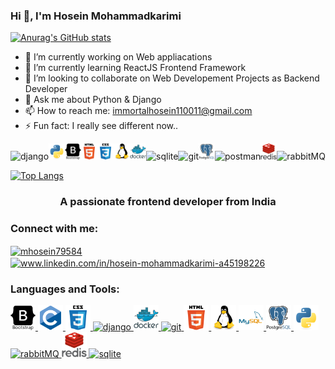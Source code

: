 ### Hi 👋, I'm Hosein Mohammadkarimi



[![Anurag's GitHub stats](https://github-readme-stats.vercel.app/api?username=hosein110011)](https://github.com/hosein110011/github-readme-stats)



- 🔭 I’m currently working on Web appliacations
- 🌱 I’m currently learning ReactJS Frontend Framework
- 👯 I’m looking to collaborate on Web Developement Projects as Backend Developer
- 💬 Ask me about Python & Django
- 📫 How to reach me: immortalhosein110011@gmail.com
- ⚡ Fun fact: I really see different now..






<img src="https://user-images.githubusercontent.com/29748439/177030588-a1916efd-384b-439a-9b30-24dd24dd48b6.png" alt="django" width="40" height="26" style="max-width: 100%;"><img src="https://raw.githubusercontent.com/devicons/devicon/master/icons/python/python-original.svg" alt="python" width="26" height="26" style="max-width: 100%;"><img src="https://raw.githubusercontent.com/devicons/devicon/master/icons/bootstrap/bootstrap-plain-wordmark.svg" alt="bootstrap" width="26" height="26" style="max-width: 100%;"><img src="https://raw.githubusercontent.com/devicons/devicon/master/icons/html5/html5-original-wordmark.svg" alt="html5" width="26" height="26" style="max-width: 100%;"><img src="https://raw.githubusercontent.com/devicons/devicon/master/icons/css3/css3-original-wordmark.svg" alt="css3" width="26" height="26" style="max-width: 100%;"><img src="https://raw.githubusercontent.com/devicons/devicon/master/icons/linux/linux-original.svg" alt="linux" width="26" height="26" style="max-width: 100%;"><img src="https://raw.githubusercontent.com/devicons/devicon/master/icons/docker/docker-original-wordmark.svg" alt="docker" width="26" height="26" style="max-width: 100%;"><img src="https://camo.githubusercontent.com/1b8a779f280e099e2d67ab949dad604e25ce0d321e66474c04430201790b3874/68747470733a2f2f7777772e766563746f726c6f676f2e7a6f6e652f6c6f676f732f73716c6974652f73716c6974652d69636f6e2e737667" alt="sqlite" width="26" height="26" data-canonical-src="https://www.vectorlogo.zone/logos/sqlite/sqlite-icon.svg" style="max-width: 100%;"><img src="https://camo.githubusercontent.com/fbfcb9e3dc648adc93bef37c718db16c52f617ad055a26de6dc3c21865c3321d/68747470733a2f2f7777772e766563746f726c6f676f2e7a6f6e652f6c6f676f732f6769742d73636d2f6769742d73636d2d69636f6e2e737667" alt="git" width="26" height="26" data-canonical-src="https://www.vectorlogo.zone/logos/git-scm/git-scm-icon.svg" style="max-width: 100%;"><img src="https://raw.githubusercontent.com/devicons/devicon/master/icons/postgresql/postgresql-original-wordmark.svg" alt="postgresql" width="26" height="26" style="max-width: 100%;"><img src="https://camo.githubusercontent.com/93b32389bf746009ca2370de7fe06c3b5146f4c99d99df65994f9ced0ba41685/68747470733a2f2f7777772e766563746f726c6f676f2e7a6f6e652f6c6f676f732f676574706f73746d616e2f676574706f73746d616e2d69636f6e2e737667" alt="postman" width="26" height="26" data-canonical-src="https://www.vectorlogo.zone/logos/getpostman/getpostman-icon.svg" style="max-width: 100%;"><img src="https://raw.githubusercontent.com/devicons/devicon/master/icons/redis/redis-original-wordmark.svg" alt="redis" width="26" height="26" style="max-width: 100%;"><img src="https://camo.githubusercontent.com/52efcb7f1ba0a82b322c4d1eb8d33ebe886627b405013ed2f1d1c3cf818abbeb/68747470733a2f2f7777772e766563746f726c6f676f2e7a6f6e652f6c6f676f732f7261626269746d712f7261626269746d712d69636f6e2e737667" alt="rabbitMQ" width="26" height="26" data-canonical-src="https://www.vectorlogo.zone/logos/rabbitmq/rabbitmq-icon.svg" style="max-width: 100%;">



[![Top Langs](https://github-readme-stats.vercel.app/api/top-langs/?username=hosein110011&layout=donut-vertical)](https://github.com/hosein110011/github-readme-stats)





<h3 align="center">A passionate frontend developer from India</h3>

<h3 align="left">Connect with me:</h3>
<p align="left">
<a href="https://twitter.com/mhosein79584" target="blank"><img align="center" src="https://raw.githubusercontent.com/rahuldkjain/github-profile-readme-generator/master/src/images/icons/Social/twitter.svg" alt="mhosein79584" height="30" width="40" /></a>
<a href="https://linkedin.com/in/hosein-mohammadkarimi-a45198226" target="blank"><img align="center" src="https://raw.githubusercontent.com/rahuldkjain/github-profile-readme-generator/master/src/images/icons/Social/linked-in-alt.svg" alt="www.linkedin.com/in/hosein-mohammadkarimi-a45198226" height="30" width="40" /></a>
</p>

<h3 align="left">Languages and Tools:</h3>
<p align="left"> <a href="https://getbootstrap.com" target="_blank" rel="noreferrer"> <img src="https://raw.githubusercontent.com/devicons/devicon/master/icons/bootstrap/bootstrap-plain-wordmark.svg" alt="bootstrap" width="40" height="40"/> </a> <a href="https://www.cprogramming.com/" target="_blank" rel="noreferrer"> <img src="https://raw.githubusercontent.com/devicons/devicon/master/icons/c/c-original.svg" alt="c" width="40" height="40"/> </a> <a href="https://www.w3schools.com/css/" target="_blank" rel="noreferrer"> <img src="https://raw.githubusercontent.com/devicons/devicon/master/icons/css3/css3-original-wordmark.svg" alt="css3" width="40" height="40"/> </a> <a href="https://www.djangoproject.com/" target="_blank" rel="noreferrer"> <img src="https://cdn.worldvectorlogo.com/logos/django.svg" alt="django" width="40" height="40"/> </a> <a href="https://www.docker.com/" target="_blank" rel="noreferrer"> <img src="https://raw.githubusercontent.com/devicons/devicon/master/icons/docker/docker-original-wordmark.svg" alt="docker" width="40" height="40"/> </a> <a href="https://git-scm.com/" target="_blank" rel="noreferrer"> <img src="https://www.vectorlogo.zone/logos/git-scm/git-scm-icon.svg" alt="git" width="40" height="40"/> </a> <a href="https://www.w3.org/html/" target="_blank" rel="noreferrer"> <img src="https://raw.githubusercontent.com/devicons/devicon/master/icons/html5/html5-original-wordmark.svg" alt="html5" width="40" height="40"/> </a> <a href="https://www.linux.org/" target="_blank" rel="noreferrer"> <img src="https://raw.githubusercontent.com/devicons/devicon/master/icons/linux/linux-original.svg" alt="linux" width="40" height="40"/> </a> <a href="https://www.mysql.com/" target="_blank" rel="noreferrer"> <img src="https://raw.githubusercontent.com/devicons/devicon/master/icons/mysql/mysql-original-wordmark.svg" alt="mysql" width="40" height="40"/> </a> <a href="https://www.postgresql.org" target="_blank" rel="noreferrer"> <img src="https://raw.githubusercontent.com/devicons/devicon/master/icons/postgresql/postgresql-original-wordmark.svg" alt="postgresql" width="40" height="40"/> </a> <a href="https://www.python.org" target="_blank" rel="noreferrer"> <img src="https://raw.githubusercontent.com/devicons/devicon/master/icons/python/python-original.svg" alt="python" width="40" height="40"/> </a> <a href="https://www.rabbitmq.com" target="_blank" rel="noreferrer"> <img src="https://www.vectorlogo.zone/logos/rabbitmq/rabbitmq-icon.svg" alt="rabbitMQ" width="40" height="40"/> </a> <a href="https://redis.io" target="_blank" rel="noreferrer"> <img src="https://raw.githubusercontent.com/devicons/devicon/master/icons/redis/redis-original-wordmark.svg" alt="redis" width="40" height="40"/> </a> <a href="https://www.sqlite.org/" target="_blank" rel="noreferrer"> <img src="https://www.vectorlogo.zone/logos/sqlite/sqlite-icon.svg" alt="sqlite" width="40" height="40"/> </a> </p>
